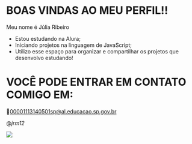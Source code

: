 # BOAS VINDAS AO MEU PERFIL!!

Meu nome é Júlia Ribeiro

 + Estou estudando na Alura;
 + Iniciando projetos na linguagem de JavaScript;
 + Utilizo esse espaço para organizar e compartilhar os projetos que desenvolvo estudando!

# VOCÊ PODE ENTRAR EM CONTATO COMIGO EM:
  
📧00001113140501sp@al.educacao.sp.gov.br

@_jrm12_

![](https://media1.tenor.com/m/sLIuJuqBfSYAAAAd/luna-cat-crunchy-cat.gif)

   
